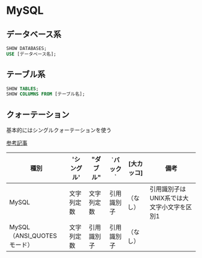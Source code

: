 # MySQL

## データベース系
```sql
SHOW DATABASES;
USE [データベース名];
```

## テーブル系
```sql
SHOW TABLES;
SHOW COLUMNS FROM [テーブル名];
```

## クォーテーション
基本的にはシングルクォーテーションを使う

[参考記事](https://qiita.com/Ping/items/d5d8468dadd9c1287f5e#:~:text=%E5%BC%95%E7%94%A8%E8%AD%98%E5%88%A5%E5%AD%90%E3%81%AF%E8%AD%98%E5%88%A5%E5%AD%90%E3%81%AE,%E3%81%8C%E5%BC%95%E7%94%A8%E8%AD%98%E5%88%A5%E5%AD%90%E3%81%A7%E3%81%82%E3%82%8B%E3%80%82)

|種別|'シングル'|"ダブル"|\`バック\`|[大カッコ]|備考|
|---|---|---|---|---|---|
|MySQL|文字列定数|文字列定数|引用識別子|（なし）|引用識別子はUNIX系では大文字小文字を区別1|
|MySQL<br>（ANSI_QUOTES モード）|文字列定数|引用識別子|引用識別子|（なし）||

